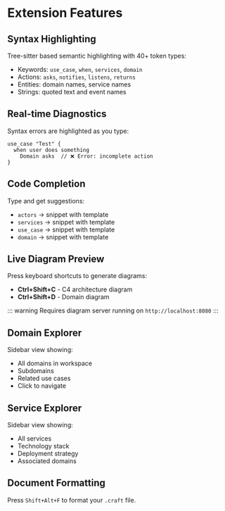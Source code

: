# Extension Features

## Syntax Highlighting

Tree-sitter based semantic highlighting with 40+ token types:

- Keywords: `use_case`, `when`, `services`, `domain`
- Actions: `asks`, `notifies`, `listens`, `returns`
- Entities: domain names, service names
- Strings: quoted text and event names

## Real-time Diagnostics

Syntax errors are highlighted as you type:

```craft
use_case "Test" {
  when user does something
    Domain asks  // ❌ Error: incomplete action
}
```

## Code Completion

Type and get suggestions:

- `actors` → snippet with template
- `services` → snippet with template
- `use_case` → snippet with template
- `domain` → snippet with template

## Live Diagram Preview

Press keyboard shortcuts to generate diagrams:

- **Ctrl+Shift+C** - C4 architecture diagram
- **Ctrl+Shift+D** - Domain diagram

::: warning
Requires diagram server running on `http://localhost:8080`
:::

## Domain Explorer

Sidebar view showing:
- All domains in workspace
- Subdomains
- Related use cases
- Click to navigate

## Service Explorer

Sidebar view showing:
- All services
- Technology stack
- Deployment strategy
- Associated domains

## Document Formatting

Press `Shift+Alt+F` to format your `.craft` file.
